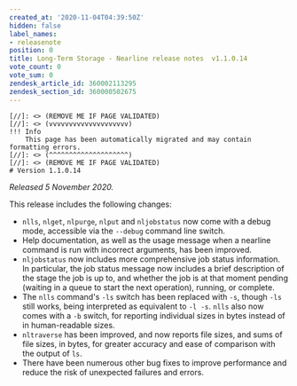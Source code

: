 ```yaml
---
created_at: '2020-11-04T04:39:50Z'
hidden: false
label_names:
- releasenote
position: 0
title: Long-Term Storage - Nearline release notes  v1.1.0.14
vote_count: 0
vote_sum: 0
zendesk_article_id: 360002113295
zendesk_section_id: 360000502675
---
```



    [//]: <> (REMOVE ME IF PAGE VALIDATED)
    [//]: <> (vvvvvvvvvvvvvvvvvvvv)
    !!! Info
        This page has been automatically migrated and may contain formatting errors.
    [//]: <> (^^^^^^^^^^^^^^^^^^^^)
    [//]: <> (REMOVE ME IF PAGE VALIDATED)
    # Version 1.1.0.14

*Released 5 November 2020.*

This release includes the following changes:

-   `nlls`, `nlget`, `nlpurge`, `nlput` and `nljobstatus` now come with
    a debug mode, accessible via the `--debug` command line switch.
-   Help documentation, as well as the usage message when a nearline
    command is run with incorrect arguments, has been improved.
-   `nljobstatus` now includes more comprehensive job status
    information. In particular, the job status message now includes a
    brief description of the stage the job is up to, and whether the job
    is at that moment pending (waiting in a queue to start the next
    operation), running, or complete.
-   The `nlls` command's `-ls` switch has been replaced with `-s`,
    though `-ls` still works, being interpreted as equivalent to
    `-l -s`. `nlls` also now comes with a `-b` switch, for reporting
    individual sizes in bytes instead of in human-readable sizes.
-   `nltraverse` has been improved, and now reports file sizes, and sums
    of file sizes, in bytes, for greater accuracy and ease of comparison
    with the output of `ls`.
-   There have been numerous other bug fixes to improve performance and
    reduce the risk of unexpected failures and errors.
